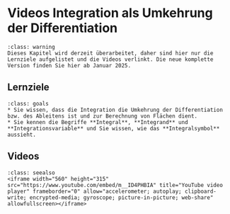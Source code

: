 # Videos Integration als Umkehrung der Differentiation

```{admonition} Hinweise zur Vorlesung Mathematik 1 im WiSe 2024/25
:class: warning
Dieses Kapitel wird derzeit überarbeitet, daher sind hier nur die Lernziele aufgelistet und die Videos verlinkt. Die neue komplette Version finden Sie hier ab Januar 2025.
```

## Lernziele

```{admonition} Lernziele
:class: goals
* Sie wissen, dass die Integration die Umkehrung der Differentiation bzw. des Ableitens ist und zur Berechnung von Flächen dient.
* Sie kennen die Begriffe **Integral**, **Integrand** und **Integrationsvariable** und Sie wissen, wie das **Integralsymbol** aussieht.
```

## Videos

```{admonition} Video
:class: seealso
<iframe width="560" height="315" src="https://www.youtube.com/embed/m__ID4PHBIA" title="YouTube video player" frameborder="0" allow="accelerometer; autoplay; clipboard-write; encrypted-media; gyroscope; picture-in-picture; web-share" allowfullscreen></iframe>
````
